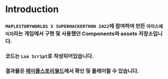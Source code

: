 # Introduction
### `MAPLESTORYWORLDS X SUPERHACKERTHON 2022`에 참여하여 만든 `아이스에이지`라는 게임에서 구현 및 사용했던 Components와 assets 저장소입니다.
### 코드는 `Lua Script`로 작성되어있습니다.
### 결과물은 [메이플스토리월드](https://maplestoryworlds.nexon.com/)에서 확인 및 플레이할 수 있습니다.
